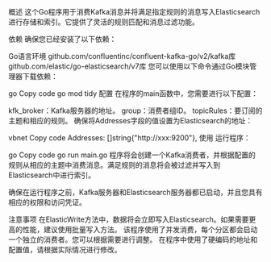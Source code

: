 概述
这个Go程序用于消费Kafka消息并将满足指定规则的消息写入Elasticsearch进行存储和索引。它提供了灵活的规则匹配和消息过滤功能。

依赖
确保您已经安装了以下依赖：

Go语言环境
github.com/confluentinc/confluent-kafka-go/v2/kafka库
github.com/elastic/go-elasticsearch/v7库
您可以使用以下命令通过Go模块管理器下载依赖：

go
Copy code
go mod tidy
配置
在程序的main函数中，您需要进行以下配置：

kfk_broker：Kafka服务器的地址。
group：消费者组ID。
topicRules：要订阅的主题和相应的规则。
确保将Addresses字段的值设置为Elasticsearch的地址：

vbnet
Copy code
Addresses: []string{"http://xxx:9200"},
使用
运行程序：

go
Copy code
go run main.go
程序将会创建一个Kafka消费者，并根据配置的规则从相应的主题中消费消息。满足规则的消息将会被过滤并写入到Elasticsearch中进行索引。

确保在运行程序之前，Kafka服务器和Elasticsearch服务器都已启动，并且您具有相应的权限和访问凭证。

注意事项
在ElasticWrite方法中，数据将会立即写入Elasticsearch。如果需要更高的性能，建议使用批量写入方法。
该程序使用了并发消费，每个分区都会启动一个独立的消费者。您可以根据需要进行调整。
在程序中使用了硬编码的地址和配置值，请根据实际情况进行修改。
